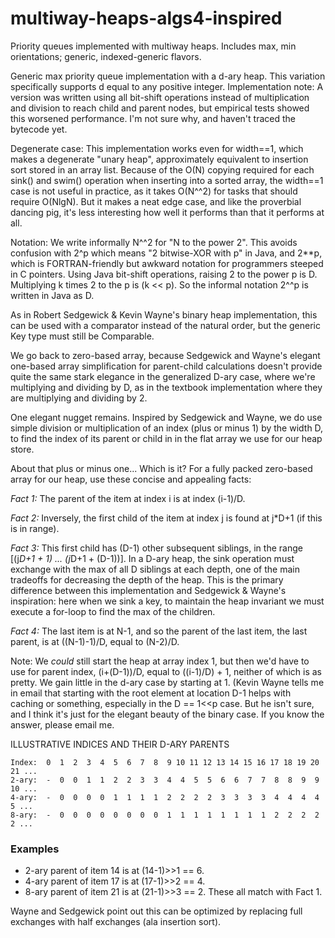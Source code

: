 # multiway-heaps-algs4-inspired
Priority queues implemented with multiway heaps. Includes max, min orientations; generic, indexed-generic flavors.
 
 Generic max priority queue implementation with a d-ary heap. This
 variation specifically supports d equal to any positive integer.
 Implementation note: A version was written using all bit-shift operations
 instead of multiplication and division to reach child and parent
 nodes, but empirical tests showed this worsened performance. I'm not sure why, 
 and haven't traced the bytecode yet.

Degenerate case: This implementation works even for width==1, which makes a
degenerate "unary heap", approximately equivalent to insertion sort stored
in an array list. Because of the O(N) copying required for each sink() and
swim() operation when inserting into a sorted array, the width==1 case is
not useful in practice, as it takes O(N^^2) for tasks that should require
O(NlgN). But it makes a neat edge case, and like the proverbial dancing
pig, it's less interesting how well it performs than that it performs at
all.

Notation: We write informally N^^2 for "N to the power 2". This avoids confusion with
2^p which means "2 bitwise-XOR with p" in Java, and 2**p, which is FORTRAN-friendly but awkward
notation for programmers steeped in C pointers. Using Java bit-shift
operations, raising 2 to the power p is D. Multiplying k times 2 to the
p is (k << p). So the informal notation 2^^p is written in Java as D.

As in Robert Sedgewick & Kevin Wayne's binary heap implementation, this can
be used with a comparator instead of the natural order, but the generic Key
type must still be Comparable.

We go back to zero-based array, because Sedgewick and Wayne's elegant
one-based array simplification for parent-child calculations doesn't provide
quite the same stark elegance in the generalized D-ary case, where we're
multiplying and dividing by D, as in the textbook implementation where
they are multiplying and dividing by 2.

One elegant nugget remains. Inspired by Sedgewick and Wayne, we do use simple
division or multiplication of an index (plus or minus 1) by the width D, to find
the index of its parent or child in in the flat array we use for our heap store.

About that plus or minus one... Which is it? For a fully packed zero-based
array for our heap, use these concise and appealing facts:

*Fact 1:* The parent of the item at index i is at index (i-1)/D.

*Fact 2:* Inversely, the first child of the item at index j is found at
j*D+1 (if this is in range).

*Fact 3:* This first child has (D-1) other subsequent siblings, in the
range [(j*D+1 + 1) ... (j*D+1 + (D-1))]. In a D-ary heap,
the sink operation must exchange with the max of all D siblings at each
depth, one of the main tradeoffs for decreasing the depth of the heap. This
is the primary difference between this implementation and Sedgewick & Wayne's
inspiration: here when we sink a key, to maintain the heap invariant we must
execute a for-loop to find the max of the children.

*Fact 4:* The last item is at N-1, and so the parent of the last item, the
last parent, is at ((N-1)-1)/D, equal to (N-2)/D.

Note: We *could* still start the heap at array index 1, but then we'd have
to use for parent index, (i+(D-1))/D, equal to ((i-1)/D) + 1, neither
of which is as pretty. We gain little in the d-ary case by starting at 1.
(Kevin Wayne tells me in email that starting with the root element at
location D-1 helps with caching or something, especially in the D == 1<<p case.
But he isn't sure, and I think it's just for the elegant beauty of the binary
case. If you know the answer, please email me.

ILLUSTRATIVE INDICES AND THEIR D-ARY PARENTS
```
Index:  0  1  2  3  4  5  6  7  8  9 10 11 12 13 14 15 16 17 18 19 20 21 ...
2-ary:  -  0  0  1  1  2  2  3  3  4  4  5  5  6  6  7  7  8  8  9  9 10 ...
4-ary:  -  0  0  0  0  1  1  1  1  2  2  2  2  3  3  3  3  4  4  4  4  5 ...
8-ary:  -  0  0  0  0  0  0  0  0  1  1  1  1  1  1  1  1  2  2  2  2  2 ...
```

### Examples
- 2-ary parent of item 14 is at (14-1)>>1 == 6.
- 4-ary parent of item 17 is at (17-1)>>2 == 4.
- 8-ary parent of item 21 is at (21-1)>>3 == 2.
These all match with Fact 1.

Wayne and Sedgewick point out this can be optimized by replacing full
exchanges with half exchanges (ala insertion sort).

